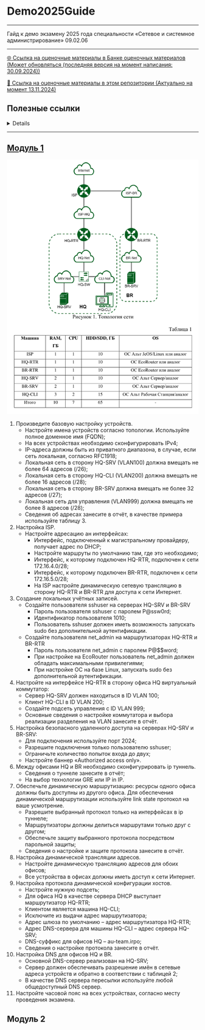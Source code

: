 # Demo2025Guide

---

Гайд к демо экзамену 2025 года специальности «Сетевое и системное администрирование» 09.02.06

---

[🌐 Ссылка на оценочные материалы в Банке оценочных материалов (Может обновляться (последняя версия на момент написания: 30.09.2024))](https://bom.firpo.ru/Public/2359)

[📂 Ссылка на оценочные материалы в этом репозитории (Актуально на момент 13.11.2024)](https://github.com/MaHivka/Demo2025Guide/blob/main/Оценочные%20материалы/КОД%2009.02.06-1-2025%20Том%201.pdf)

## Полезные ссылки
<details>
<br>1. <a href="https://www.calcip.com/">Калькулятор IP адреса 1</a></br>
<br>2. <a href="https://ip-calculator.ru/">Калькулятор IP адреса 2</a></br>
<br>3. <a href="https://www.aelius.com/njh/subnet_sheet.html">Subnet Cheat Sheet</a></br>
<br>4. <a href="https://www.freecodecamp.org/news/subnet-cheat-sheet-24-subnet-mask-30-26-27-29-and-other-ip-address-cidr-network-references/">Subnet Cheat Sheet - freecodecamp</a></br>
</details>

---

## [Модуль 1]()
![Топология сети модуля 1](https://github.com/MaHivka/Demo2025Guide/blob/main/Оценочные%20материалы/Картинки/20241113_160304.png)
1. Произведите базовую настройку устройств.
	- Настройте имена устройств согласно топологии. Используйте полное доменное имя (FQDN);
	- На всех устройствах необходимо сконфигурировать IPv4;
	- IP-адреса должны быть из приватного диапазона, в случае, если сеть локальная, согласно RFC1918;
	- Локальная сеть в сторону HQ-SRV (VLAN100) должна вмещать не более 64 адресов (/26);
	- Локальная сеть в сторону HQ-CLI (VLAN200) должна вмещать не более 16 адресов (/28);
	- Локальная сеть в сторону BR-SRV должна вмещать не более 32 адресов (/27);
	- Локальная сеть для управления (VLAN999) должна вмещать не более 8 адресов (/28);
	- Сведения об адресах занесите в отчёт, в качестве примера используйте таблицу 3.
2. Настройка ISP.
	- Настройте адресацию ан интерфейсах:
    	- Интерфейс, подключенный к магистральному провайдеру, получает адрес по DHCP;
    	- Настройте маршруты по умолчанию там, где это необходимо;
    	- Интерфейс, к которому подключен HQ-RTR, подключен к сети 172.16.4.0/28;
    	- Интерфейс, к которому подключен BR-RTR, подключен к сети 172.16.5.0/28;
    	- На ISP настройте динамическую сетевую трансляцию в сторону HQ-RTR и BR-RTR для доступа к сети Интернет.
3. Создание локальных учётных записей.
	- Создайте пользователя sshuser на серверах HQ-SRV и BR-SRV
    	- Пароль пользователя sshuser с паролем P@ssw0rd;
    	- Идентификатор пользователя 1010;
    	- Пользователь sshuser должен иметь возможность запускать sudo без дополнительной аутентификации.
  	- Создайте пользователя net_admin на маршрутизаторах HQ-RTR и BR-RTR
    	- Пароль пользователя net_admin с паролем P@$$word;
    	- При настройке на EcoRouter пользователь net_admin должен обладать максимальными привилегиями;
    	- При настройке ОС на базе Linux, запускать sudo без дополнительной аутентификации.
4. Настройте на интерфейсе HQ-RTR в сторону офиса HQ виртуальный коммутатор:
	- Сервер HQ-SRV должен находиться в ID VLAN 100;
	- Клиент HQ-CLI в ID VLAN 200;
	- Создайте подсеть управления с ID VLAN 999;
	- Основные сведения о настройке коммутатора и выбора реализации разделения на VLAN занесите в отчёт.
5. Настройка безопасного удаленного доступа на серверах HQ-SRV и BR-SRV:
	- Для подключения используйте порт 2024;
	- Разрешите подключения только пользователю sshuser;
	- Ограничьте количество попыток входа до двух;
	- Настройте баннер «Authorized access only».
6. Между офисами HQ и BR необходимо сконфигурировать ip туннель.
	- Сведения о туннеле занесите в отчёт;
	- На выбор технологии GRE или IP in IP.
7. Обеспечьте динамическую маршрутизацию: ресурсы одного офиса должны быть доступны из другого офиса. Для обеспечения динамической маршрутизации используйте link state протокол на ваше усмотрение.
	- Разрешите выбранный протокол только на интерфейсах в ip туннеле;
	- Маршрутизаторы должны делиться маршрутами только друг с другом;
	- Обеспечьте защиту выбранного протокола посредством парольной защиты;
	- Сведения о настройке и защите протокола занесите в отчёт.
8. Настройка динамической трансляции адресов.
	- Настройте динамическую трансляцию адресов для обоих офисов;
	- Все устройства в офисах должны иметь доступ к сети Интернет.
9. Настройка протокола динамической конфигурации хостов.
	- Настройте нужную подсеть;
	- Для офиса HQ в качестве сервера DHCP выступает маршрутизатор HQ-RTR;
	- Клиентом является машина HQ-CLI;
	- Исключите из выдачи адрес маршрутизатора;
	- Адрес шлюза по умолчанию – адрес маршрутизатора HQ-RTR;
	- Адрес DNS-сервера для машины HQ-CLI – адрес сервера HQ-SRV;
	- DNS-суффикс для офисов HQ – au-team.irpo;
	- Сведения о настройке протокола занесите в отчёт.
10. Настройка DNS для офисов HQ и BR.
	- Основной DNS-сервер реализован на HQ-SRV;
	- Сервер должен обеспечивать разрешение имён в сетевые адреса устройств и обратно в соответствии с таблицей 2;
	- В качестве DNS сервера пересылки используйте любой общедоступный DNS сервер.
11. Настройте часовой пояс на всех устройствах, согласно месту проведения экзамена.

## Модуль 2
